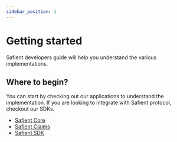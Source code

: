 ```yaml
---
sidebar_position: 1
---
```


# Getting started

Safient developers guide will help you understand the various implementations.

## Where to begin?

You can start by checking out our applications to understand the implementation.
If you are looking to integrate with Safient protocol, checkout our SDKs.

* [Safient Core](./core)
* [Safient Claims](./claims)
* [Safient SDK](./sdk)
